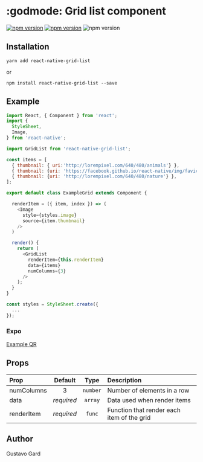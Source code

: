 # :godmode: Grid list component

<p align="left">
  <a href="https://npmjs.org/package/react-native-grid-list"><img alt="npm version" src="http://img.shields.io/npm/v/react-native-grid-list.svg"></a>
  <a href="https://npmjs.org/package/react-native-grid-list"><img alt="npm version" src="http://img.shields.io/npm/dm/react-native-grid-list.svg"></a>
  <img alt="npm version" src="https://travis-ci.org/gusgard/react-native-grid-list.svg?branch=master">
</p>

## Installation

```
yarn add react-native-grid-list
```

or

```
npm install react-native-grid-list --save
```

## Example

```js
import React, { Component } from 'react';
import {
  StyleSheet,
  Image,
} from 'react-native';

import GridList from 'react-native-grid-list';

const items = [
  { thumbnail: { uri:'http://lorempixel.com/640/480/animals'} },
  { thumbnail: {uri: 'https://facebook.github.io/react-native/img/favicon.png'} },
  { thumbnail: {uri: 'http://lorempixel.com/640/480/nature'} },
];

export default class ExampleGrid extends Component {

  renderItem = ({ item, index }) => (
    <Image
      style={styles.image}
      source={item.thumbnail}
    />
  )

  render() {
    return (
      <GridList
        renderItem={this.renderItem}
        data={items}
        numColumns={3}
      />
    );
  }
}

const styles = StyleSheet.create({
  ...
});
```

### Expo

[Example QR](https://snack.expo.io/girdList)

## Props

| Prop       |  Default   |   Type   | Description                                |
| :--------- | :--------: | :------: | :----------------------------------------- |
| numColumns |     3      | `number` | Number of elements in a row                |
| data       | _required_ | `array`  | Data used when render items                |
| renderItem | _required_ |  `func`  | Function that render each item of the grid |

## Author

Gustavo Gard
